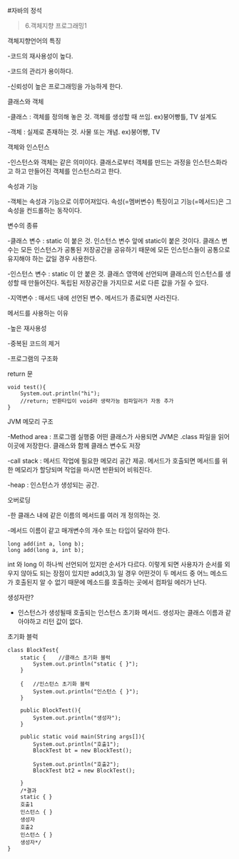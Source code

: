 #자바의 정석 

>6.객체지향 프로그래밍1

객체지향언어의 특징

-코드의 재사용성이 높다.

-코드의 관리가 용이하다.

-신뢰성이 높은 프로그래밍을 가능하게 한다.

클래스와 객체

-클래스 : 객체를 정의해 놓은 것. 객체를 생성할 때 쓰임. ex)붕어빵틀, TV 설계도

-객체 : 실제로 존재하는 것. 사물 또는 개념. ex)붕어빵, TV

객체와 인스턴스

-인스턴스와 객체는 같은 의미이다. 클래스로부터 객체를 만드는 과정을 인스턴스화라고 하고 만들어진 객체를 인스턴스라고 한다.

속성과 기능

-객체는 속성과 기능으로 이루어져있다. 속성(=멤버변수) 특징이고 기능(=메서드)은 그 속성을 컨드롤하는 동작이다.

변수의 종류

-클래스 변수 : static 이 붙은 것. 인스턴스 변수 앞에 static이 붙은 것이다. 
클래스 변수는 모든 인스턴스가 공통된 저장공간을 공유하기 때문에 모든 인스턴스들이 공통으로 유지해야 하는 값일 경우 사용한다.

-인스턴스 변수 : static 이 안 붙은 것. 클래스 영역에 선언되며 클래스의 인스턴스를 생성할 때 만들어진다. 독립된 저장공간을 가지므로 서로 다른 값을 가질 수 있다.

-지역변수 : 매서드 내에 선언된 변수. 메서드가 종료되면 사라진다.

메서드를 사용하는 이유

-높은 재사용성

-중복된 코드의 제거

-프로그램의 구조화

return 문

~~~
void test(){
    System.out.println("hi");
    //return; 반환타입이 void라 생략가능 컴파일러가 자동 추가
}

~~~

JVM 메모리 구조

-Method area : 프로그램 실행중 어떤 클래스가 사용되면 JVM은 .class 파일을 읽어 이곳에 저장한다. 클래스와 함께 클래스 변수도 저장

-call stack : 메서드 작업에 필요한 메모리 공간 제공. 메서드가 호출되면 메서드를 위한 메모리가 할당되며 작업을 마시면 반환되어 비워진다.

-heap : 인스턴스가 생성되는 공간.
 
오버로딩

-한 클래스 내에 같은 이름의 메서드를 여러 개 정의하는 것.

-메서드 이름이 같고 매개변수의 개수 또는 타입이 달라야 한다.

~~~
long add(int a, long b);
long add(long a, int b);
~~~

int 와 long 이 하나씩 선언되어 있지만 순서가 다르다. 이렇게 되면 사용자가 순서를 외우지 않아도 되는 장점이 있지만 add(3,3) 일 경우 
어떤것이 두 메서드 중 어느 메소드가 호출된지 알 수 없기 때문에 메소드를 호출하는 곳에서 컴파일 에러가 난다.

생성자란?

- 인스턴스가 생성될때 호출되는 인스턴스 초기화 메서드. 생성자는 클래스 이름과 같아야하고 리턴 값이 없다.

초기화 블럭
~~~
class BlockTest{
    static {    //클래스 초기화 블럭
        System.out.println("static { }");
    }
    
    {   //인스턴스 초기화 블럭
        System.out.println("인스턴스 { }");
    }
    
    public BlockTest(){
        System.out.println("생성자");
    }
    
    public static void main(String args[]){
        System.out.println("호출1");
        BlockTest bt = new BlockTest();
        
        System.out.println("호출2");
        BlockTest bt2 = new BlockTest();
    
    }
    /*결과
    static { }
    호출1
    인스턴스 { }
    생성자
    호출2
    인스턴스 { }
    생성자*/
}
~~~





